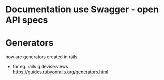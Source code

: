 # Documentation use Swagger - open API specs

# Generators 
 how are generators created in rails
- for eg. rails g devise:views
  https://guides.rubyonrails.org/generators.html